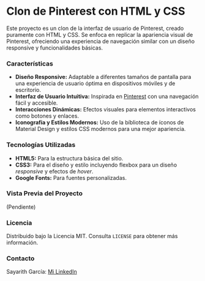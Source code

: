 # Clon de Pinterest con HTML y CSS

Este proyecto es un clon de la interfaz de usuario de Pinterest, creado puramente con HTML y CSS. Se enfoca en replicar la apariencia visual de Pinterest, ofreciendo una experiencia de navegación similar con un diseño responsive y funcionalidades básicas.

### Características
- **Diseño Responsive:** Adaptable a diferentes tamaños de pantalla para una experiencia de usuario óptima en dispositivos móviles y de escritorio.
- **Interfaz de Usuario Intuitiva:** Inspirada en [Pinterest](https://mx.pinterest.com/) con una navegación fácil y accesible.
- **Interacciones Dinámicas:** Efectos visuales para elementos interactivos como botones y enlaces.
- **Iconografia y Estilos Modernos:** Uso de la bíblioteca de íconos de Material Design y estilos CSS modernos para una mejor apariencia. 

### Tecnologías Utilizadas
- **HTML5:** Para la estructura básica del sitio.
- **CSS3:** Para el diseño y estilo incluyendo flexbox para un diseño _responsive_ y efectos de _hover_.
- **Google Fonts:** Para fuentes personalizadas.

### Vista Previa del Proyecto
(Pendiente)

### Licencia
Distribuido bajo la Licencia MIT. Consulta `LICENSE` para obtener más información.

### Contacto
Sayarith García: [Mi LinkedIn](https://www.linkedin.com/in/sayarithgarciageoinformatics/)
